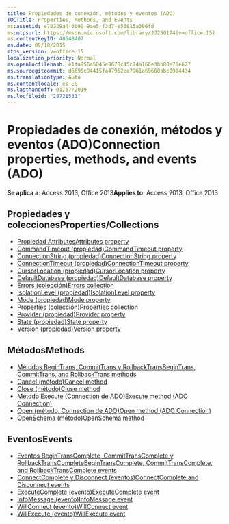 ```yaml
---
title: Propiedades de conexión, métodos y eventos (ADO)
TOCTitle: Properties, Methods, and Events
ms:assetid: e78329a4-0b90-9ae5-f3d7-e56815a396fd
ms:mtpsurl: https://msdn.microsoft.com/library/JJ250174(v=office.15)
ms:contentKeyID: 48548407
ms.date: 09/18/2015
mtps_version: v=office.15
localization_priority: Normal
ms.openlocfilehash: e1fa956a5045e9678c45c74a160e3bb80e78e627
ms.sourcegitcommit: d6695c94415fa47952ee7961a69660abc0904434
ms.translationtype: Auto
ms.contentlocale: es-ES
ms.lasthandoff: 01/17/2019
ms.locfileid: "28721531"
---
```

# <a name="connection-properties-methods-and-events-ado"></a><span data-ttu-id="74c63-102">Propiedades de conexión, métodos y eventos (ADO)</span><span class="sxs-lookup"><span data-stu-id="74c63-102">Connection properties, methods, and events (ADO)</span></span>

<span data-ttu-id="74c63-103">**Se aplica a**: Access 2013, Office 2013</span><span class="sxs-lookup"><span data-stu-id="74c63-103">**Applies to**: Access 2013, Office 2013</span></span>

## <a name="propertiescollections"></a><span data-ttu-id="74c63-104">Propiedades y colecciones</span><span class="sxs-lookup"><span data-stu-id="74c63-104">Properties/Collections</span></span>

- [<span data-ttu-id="74c63-105">Propiedad Attributes</span><span class="sxs-lookup"><span data-stu-id="74c63-105">Attributes property</span></span>](attributes-property-ado.md)
- [<span data-ttu-id="74c63-106">CommandTimeout (propiedad)</span><span class="sxs-lookup"><span data-stu-id="74c63-106">CommandTimeout property</span></span>](commandtimeout-property-ado.md)
- [<span data-ttu-id="74c63-107">ConnectionString (propiedad)</span><span class="sxs-lookup"><span data-stu-id="74c63-107">ConnectionString property</span></span>](connectionstring-property-ado.md)
- [<span data-ttu-id="74c63-108">ConnectionTimeout (propiedad)</span><span class="sxs-lookup"><span data-stu-id="74c63-108">ConnectionTimeout property</span></span>](connectiontimeout-property-ado.md)
- [<span data-ttu-id="74c63-109">CursorLocation (propiedad)</span><span class="sxs-lookup"><span data-stu-id="74c63-109">CursorLocation property</span></span>](cursorlocation-property-ado.md)
- [<span data-ttu-id="74c63-110">DefaultDatabase (propiedad)</span><span class="sxs-lookup"><span data-stu-id="74c63-110">DefaultDatabase property</span></span>](defaultdatabase-property-ado.md)
- [<span data-ttu-id="74c63-111">Errors (colección)</span><span class="sxs-lookup"><span data-stu-id="74c63-111">Errors collection</span></span>](errors-collection-ado.md)
- [<span data-ttu-id="74c63-112">IsolationLevel (propiedad)</span><span class="sxs-lookup"><span data-stu-id="74c63-112">IsolationLevel property</span></span>](isolationlevel-property-ado.md)
- [<span data-ttu-id="74c63-113">Mode (propiedad)</span><span class="sxs-lookup"><span data-stu-id="74c63-113">Mode property</span></span>](mode-property-ado.md)
- [<span data-ttu-id="74c63-114">Properties (colección)</span><span class="sxs-lookup"><span data-stu-id="74c63-114">Properties collection</span></span>](properties-collection-ado.md)
- [<span data-ttu-id="74c63-115">Provider (propiedad)</span><span class="sxs-lookup"><span data-stu-id="74c63-115">Provider property</span></span>](provider-property-ado.md)
- [<span data-ttu-id="74c63-116">State (propiedad)</span><span class="sxs-lookup"><span data-stu-id="74c63-116">State property</span></span>](state-property-ado.md)
- [<span data-ttu-id="74c63-117">Version (propiedad)</span><span class="sxs-lookup"><span data-stu-id="74c63-117">Version property</span></span>](version-property-ado.md)


## <a name="methods"></a><span data-ttu-id="74c63-118">Métodos</span><span class="sxs-lookup"><span data-stu-id="74c63-118">Methods</span></span>

- [<span data-ttu-id="74c63-119">Métodos BeginTrans, CommitTrans y RollbackTrans</span><span class="sxs-lookup"><span data-stu-id="74c63-119">BeginTrans, CommitTrans, and RollbackTrans methods</span></span>](begintrans-committrans-and-rollbacktrans-methods-ado.md)
- [<span data-ttu-id="74c63-120">Cancel (método)</span><span class="sxs-lookup"><span data-stu-id="74c63-120">Cancel method</span></span>](cancel-method-ado.md)
- [<span data-ttu-id="74c63-121">Close (método)</span><span class="sxs-lookup"><span data-stu-id="74c63-121">Close method</span></span>](close-method-ado.md)
- [<span data-ttu-id="74c63-122">Método Execute (Connection de ADO)</span><span class="sxs-lookup"><span data-stu-id="74c63-122">Execute method (ADO Connection)</span></span>](https://docs.microsoft.com/office/vba/access/concepts/miscellaneous/execute-method-ado-connection)
- [<span data-ttu-id="74c63-123">Open (método, Connection de ADO)</span><span class="sxs-lookup"><span data-stu-id="74c63-123">Open method (ADO Connection)</span></span>](open-method-ado-connection.md)
- [<span data-ttu-id="74c63-124">OpenSchema (método)</span><span class="sxs-lookup"><span data-stu-id="74c63-124">OpenSchema method</span></span>](openschema-method-ado.md)


## <a name="events"></a><span data-ttu-id="74c63-125">Eventos</span><span class="sxs-lookup"><span data-stu-id="74c63-125">Events</span></span>

- [<span data-ttu-id="74c63-126">Eventos BeginTransComplete, CommitTransComplete y RollbackTransComplete</span><span class="sxs-lookup"><span data-stu-id="74c63-126">BeginTransComplete, CommitTransComplete, and RollbackTransComplete events</span></span>](begintranscomplete-committranscomplete-and-rollbacktranscomplete-events-ado.md)
- [<span data-ttu-id="74c63-127">ConnectComplete y Disconnect (eventos)</span><span class="sxs-lookup"><span data-stu-id="74c63-127">ConnectComplete and Disconnect events</span></span>](connectcomplete-and-disconnect-events-ado.md)
- [<span data-ttu-id="74c63-128">ExecuteComplete (evento)</span><span class="sxs-lookup"><span data-stu-id="74c63-128">ExecuteComplete event</span></span>](executecomplete-event-ado.md)
- [<span data-ttu-id="74c63-129">InfoMessage (evento)</span><span class="sxs-lookup"><span data-stu-id="74c63-129">InfoMessage event</span></span>](infomessage-event-ado.md)
- [<span data-ttu-id="74c63-130">WillConnect (evento)</span><span class="sxs-lookup"><span data-stu-id="74c63-130">WillConnect event</span></span>](willconnect-event-ado.md)
- [<span data-ttu-id="74c63-131">WillExecute (evento)</span><span class="sxs-lookup"><span data-stu-id="74c63-131">WillExecute event</span></span>](willexecute-event-ado.md)


